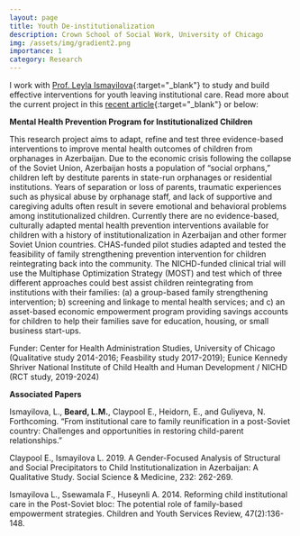 ```yaml
---
layout: page
title: Youth De-institutionalization
description: Crown School of Social Work, University of Chicago
img: /assets/img/gradient2.png
importance: 1
category: Research
---
```


I work with [Prof. Leyla Ismayilova](https://crownschool.uchicago.edu/crownscholars/l-ismayilova){:target="\_blank"} to study and build effective interventions for youth leaving institutional care. Read more about the current project in this [recent article](https://crownschool.uchicago.edu/ssa_magazine/using-science-to-improve-deinstitutionalization-outcomes){:target="\_blank"} or below:

**Mental Health Prevention Program for Institutionalized Children**

This research project aims to adapt, refine and test three evidence-based interventions to improve mental health outcomes of children from orphanages in Azerbaijan. Due to the economic crisis following the collapse of the Soviet Union, Azerbaijan hosts a population of “social orphans,” children left by destitute parents in state-run orphanages or residential institutions. Years of separation or loss of parents, traumatic experiences such as physical abuse by orphanage staff, and lack of supportive and caregiving adults often result in severe emotional and behavioral problems among institutionalized children. Currently there are no evidence-based, culturally adapted mental health prevention interventions available for children with a history of institutionalization in Azerbaijan and other former Soviet Union countries. CHAS-funded pilot studies adapted and tested the feasibility of family strengthening prevention intervention for children reintegrating back into the community. The NICHD-funded clinical trial will use the Multiphase Optimization Strategy (MOST) and test which of three different approaches could best assist children reintegrating from institutions with their families: (a) a group-based family strengthening intervention; b) screening and linkage to mental health services; and c) an asset-based economic empowerment program providing savings accounts for children to help their families save for education, housing, or small business start-ups.  

Funder: Center for Health Administration Studies, University of Chicago (Qualitative study 2014-2016; Feasbility study 2017-2019); Eunice Kennedy Shriver National Institute of Child Health and Human Development / NICHD (RCT study, 2019-2024)

**Associated Papers**

Ismayilova, L., **Beard, L.M.**, Claypool E., Heidorn, E., and Guliyeva, N. Forthcoming. “From institutional care to family reunification in a post-Soviet country: Challenges and opportunities in restoring child-parent relationships.”

Claypool E., Ismayilova L. 2019. A Gender-Focused Analysis of Structural and Social Precipitators to Child Institutionalization in Azerbaijan: A Qualitative Study. Social Science & Medicine, 232: 262-269. 

Ismayilova L., Ssewamala F., Huseynli A. 2014. Reforming child institutional care in the Post-Soviet bloc: The potential role of family-based empowerment strategies. Children and Youth Services Review, 47(2):136-148.
